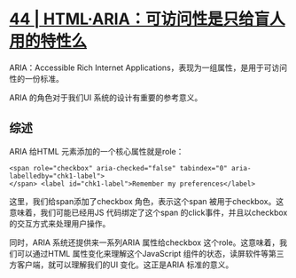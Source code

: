 # [44 | HTML·ARIA：可访问性是只给盲人用的特性么](https://time.geekbang.org/column/article/93777?utm_source=time_web&utm_medium=menu)

ARIA：Accessible Rich Internet Applications，表现为一组属性，是用于可访问性的一份标准。

ARIA 的角色对于我们UI 系统的设计有重要的参考意义。

## 综述

ARIA 给HTML 元素添加的一个核心属性就是role：

```
<span role="checkbox" aria-checked="false" tabindex="0" aria-labelledby="chk1-label">
</span> <label id="chk1-label">Remember my preferences</label>
```

这里，我们给span添加了checkbox 角色，表示这个span 被用于checkbox。这意味着，我们可能已经用JS 代码绑定了这个span 的click事件，并且以checkbox 的交互方式来处理用户操作。

同时，ARIA 系统还提供来一系列ARIA 属性给checkbox 这个role。这意味着，我们可以通过HTML 属性变化来理解这个JavaScript 组件的状态，读屏软件等第三方客户端，就可以理解我们的UI 变化。这正是ARIA 标准的意义。





